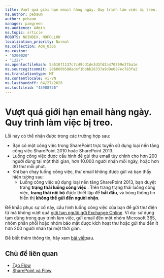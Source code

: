 ```yaml
---
title: Vượt quá giới hạn email hàng ngày. Quy trình làm việc bị treo.
ms.author: pebaum
author: pebaum
manager: pamgreen
ms.audience: Admin
ms.topic: article
ROBOTS: NOINDEX, NOFOLLOW
localization_priority: Normal
ms.collection: Adm_O365
ms.custom:
- "5200020"
- "1227"
ms.openlocfilehash: 5a510f1137c7c49cd1de3d3fd2a470759e37ba1e
ms.sourcegitcommit: 286000b588adef1bbbb28337a9d9e087ec783fa2
ms.translationtype: MT
ms.contentlocale: vi-VN
ms.lasthandoff: 04/27/2020
ms.locfileid: "43908726"
---
```

# <a name="daily-email-limit-exceeded-workflow-is-suspended"></a>Vượt quá giới hạn email hàng ngày. Quy trình làm việc bị treo.

Lỗi này có thể nhận được trong các trường hợp sau:

- Bạn có một công việc trong SharePoint trực tuyến sử dụng loại nền tảng công việc SharePoint 2010 hoặc SharePoint 2013.
- Luồng công việc được cấu hình để gửi thư email tùy chỉnh cho hơn 200 người dùng tại một thời gian, hơn 10.000 người nhận mỗi ngày, hoặc hơn 30 thư mỗi phút.
- Khi bạn chạy luồng công việc, thư email không được gửi và bạn thấy hiện tượng sau:
    - Luồng công việc sử dụng loại nền tảng SharePoint 2013, bạn duyệt trang **trạng thái luồng công việc** . Trên trang trạng thái luồng công việc, **trạng thái nội bộ** được thiết lập để **bắt đầu**, và bóng thông tin hiển thị **không thể gửi đến người nhận**.

Để khắc phục sự cố này, cấu hình luồng công việc của bạn để gửi thư điện tử mà không vượt quá [giới hạn người gửi Exchange Online](https://docs.microsoft.com/office365/servicedescriptions/exchange-online-service-description/exchange-online-limits#recipientlimits). Ví dụ: sử dụng tạm dừng trong quy trình làm việc, gửi email đến một nhóm Microsoft 365, nhóm phân phối hoặc nhóm bảo mật được kích hoạt thư hoặc gửi thư đến ít hơn 200 người nhận tại một thời gian.


Để biết thêm thông tin, hãy xem [bài viết](https://support.microsoft.com/help/3150442/daily-email-limit-has-exceeded-and-your-workflow-has-been-suspended-or)sau.

## <a name="related-topics"></a>Chủ đề liên quan
- [Tạo Flow](https://support.office.com/article/Create-a-flow-for-a-list-or-library-in-SharePoint-Online-or-OneDrive-for-Business-a9c3e03b-0654-46af-a254-20252e580d01) 
- [SharePoint và Flow](https://flow.microsoft.com/blog/sharepoint-and-flow/) 